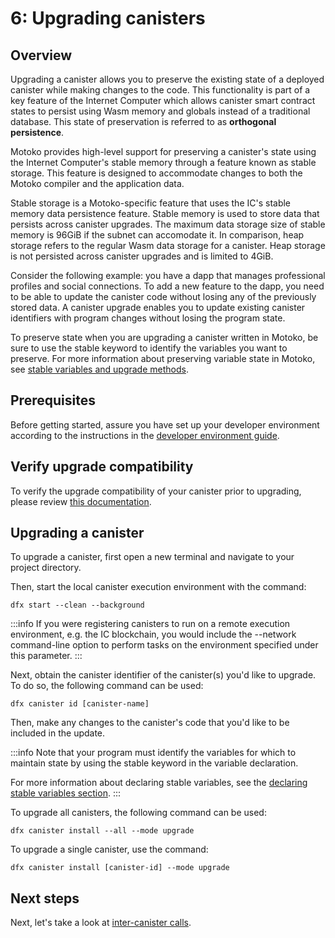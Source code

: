 # 6: Upgrading canisters

## Overview
Upgrading a canister allows you to preserve the existing state of a deployed canister while making changes to the code. This functionality is part of a key feature of the Internet Computer which allows canister smart contract states to persist using Wasm memory and globals instead of a traditional database. This state of preservation is referred to as **orthogonal persistence**.

Motoko provides high-level support for preserving a canister's state using the Internet Computer's stable memory through a feature known as stable storage. This feature is designed to accommodate changes to both the Motoko compiler and the application data. 

Stable storage is a Motoko-specific feature that uses the IC's stable memory data persistence feature. Stable memory is used to store data that persists across canister upgrades. The maximum data storage size of stable memory is 96GiB if the subnet can accomodate it. In comparison, heap storage refers to the regular Wasm data storage for a canister. Heap storage is not persisted across canister upgrades and is limited to 4GiB. 

Consider the following example: you have a dapp that manages professional profiles and social connections. To add a new feature to the dapp, you need to be able to update the canister code without losing any of the previously stored data. A canister upgrade enables you to update existing canister identifiers with program changes without losing the program state.

To preserve state when you are upgrading a canister written in Motoko, be sure to use the stable keyword to identify the variables you want to preserve. For more information about preserving variable state in Motoko, see [stable variables and upgrade methods](https://internetcomputer.org/docs/current/motoko/main/upgrades). 

## Prerequisites

Before getting started, assure you have set up your developer environment according to the instructions in the [developer environment guide](./dev-env.md).

## Verify upgrade compatibility

To verify the upgrade compatibility of your canister prior to upgrading, please review [this documentation](../../../motoko/main/compatibility).

## Upgrading a canister

To upgrade a canister, first open a new terminal and navigate to your project directory.

Then, start the local canister execution environment with the command:

```
dfx start --clean --background
```

:::info
If you were registering canisters to run on a remote execution environment, e.g. the IC blockchain, you would include the --network command-line option to perform tasks on the environment specified under this parameter.
:::


Next, obtain the canister identifier of the canister(s) you'd like to upgrade. To do so, the following command can be used:

```
dfx canister id [canister-name]
```

Then, make any changes to the canister's code that you'd like to be included in the update.

:::info
Note that your program must identify the variables for which to maintain state by using the stable keyword in the variable declaration.

For more information about declaring stable variables, see the [declaring stable variables section](https://internetcomputer.org/docs/current/motoko/main/upgrades#declaring-stable-variables).
:::


To upgrade all canisters, the following command can be used:

```
dfx canister install --all --mode upgrade
```

To upgrade a single canister, use the command:

```
dfx canister install [canister-id] --mode upgrade
```

## Next steps

Next, let's take a look at [inter-canister calls](intercanister-calls.md).
